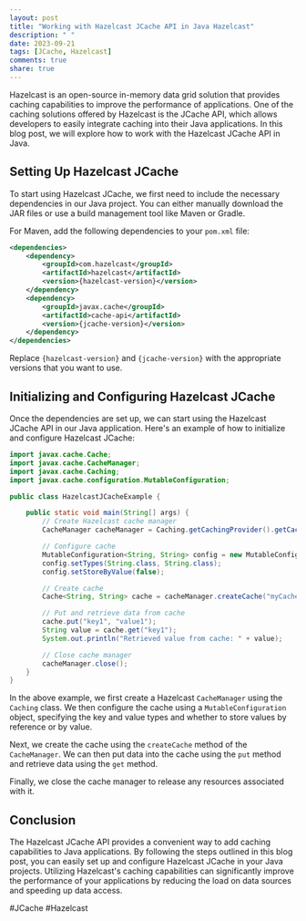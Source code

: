 ```yaml
---
layout: post
title: "Working with Hazelcast JCache API in Java Hazelcast"
description: " "
date: 2023-09-21
tags: [JCache, Hazelcast]
comments: true
share: true
---
```


Hazelcast is an open-source in-memory data grid solution that provides caching capabilities to improve the performance of applications. One of the caching solutions offered by Hazelcast is the JCache API, which allows developers to easily integrate caching into their Java applications. In this blog post, we will explore how to work with the Hazelcast JCache API in Java.

## Setting Up Hazelcast JCache

To start using Hazelcast JCache, we first need to include the necessary dependencies in our Java project. You can either manually download the JAR files or use a build management tool like Maven or Gradle.

For Maven, add the following dependencies to your `pom.xml` file:

```xml
<dependencies>
    <dependency>
        <groupId>com.hazelcast</groupId>
        <artifactId>hazelcast</artifactId>
        <version>{hazelcast-version}</version>
    </dependency>
    <dependency>
        <groupId>javax.cache</groupId>
        <artifactId>cache-api</artifactId>
        <version>{jcache-version}</version>
    </dependency>
</dependencies>
```

Replace `{hazelcast-version}` and `{jcache-version}` with the appropriate versions that you want to use.

## Initializing and Configuring Hazelcast JCache

Once the dependencies are set up, we can start using the Hazelcast JCache API in our Java application. Here's an example of how to initialize and configure Hazelcast JCache:

```java
import javax.cache.Cache;
import javax.cache.CacheManager;
import javax.cache.Caching;
import javax.cache.configuration.MutableConfiguration;

public class HazelcastJCacheExample {

    public static void main(String[] args) {
        // Create Hazelcast cache manager
        CacheManager cacheManager = Caching.getCachingProvider().getCacheManager();

        // Configure cache
        MutableConfiguration<String, String> config = new MutableConfiguration<>();
        config.setTypes(String.class, String.class);
        config.setStoreByValue(false);

        // Create cache
        Cache<String, String> cache = cacheManager.createCache("myCache", config);

        // Put and retrieve data from cache
        cache.put("key1", "value1");
        String value = cache.get("key1");
        System.out.println("Retrieved value from cache: " + value);

        // Close cache manager
        cacheManager.close();
    }
}
```

In the above example, we first create a Hazelcast `CacheManager` using the `Caching` class. We then configure the cache using a `MutableConfiguration` object, specifying the key and value types and whether to store values by reference or by value.

Next, we create the cache using the `createCache` method of the `CacheManager`. We can then put data into the cache using the `put` method and retrieve data using the `get` method.

Finally, we close the cache manager to release any resources associated with it.

## Conclusion

The Hazelcast JCache API provides a convenient way to add caching capabilities to Java applications. By following the steps outlined in this blog post, you can easily set up and configure Hazelcast JCache in your Java projects. Utilizing Hazelcast's caching capabilities can significantly improve the performance of your applications by reducing the load on data sources and speeding up data access.

#JCache #Hazelcast